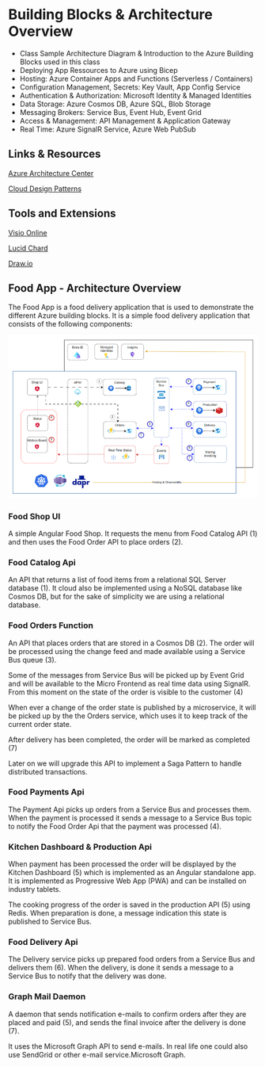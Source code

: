 # Building Blocks & Architecture Overview

- Class Sample Architecture Diagram & Introduction to the Azure Building Blocks used in this class
- Deploying App Ressources to Azure using Bicep
- Hosting: Azure Container Apps and Functions (Serverless / Containers)
- Configuration Management, Secrets: Key Vault, App Config Service
- Authentication & Authorization: Microsoft Identity & Managed Identities
- Data Storage: Azure Cosmos DB, Azure SQL, Blob Storage
- Messaging Brokers: Service Bus, Event Hub, Event Grid
- Access & Management: API Management & Application Gateway
- Real Time: Azure SignalR Service, Azure Web PubSub

## Links & Resources

[Azure Architecture Center](https://docs.microsoft.com/en-us/azure/architecture/browse/)

[Cloud Design Patterns](https://docs.microsoft.com/en-us/azure/architecture/patterns/)

## Tools and Extensions

[Visio Online](https://www.microsoft.com/de-de/microsoft-365/visio/flowchart-software)

[Lucid Chard](https://www.lucidchart.com/)

[Draw.io](https://www.diagrams.net/)

## Food App - Architecture Overview

The Food App is a food delivery application that is used to demonstrate the different Azure building blocks. It is a simple food delivery application that consists of the following components:

![food-app](_images/app.png)

### Food Shop UI

A simple Angular Food Shop. It requests the menu from Food Catalog API (1) and then uses the Food Order API to place orders (2).

### Food Catalog Api

An API that returns a list of food items from a relational SQL Server database (1). It cloud also be implemented using a NoSQL database like Cosmos DB, but for the sake of simplicity we are using a relational database.

### Food Orders Function

An API that places orders that are stored in a Cosmos DB (2). The order will be processed using the change feed and made available using a Service Bus queue (3). 

Some of the messages from Service Bus will be picked up by Event Grid and will be available to the Micro Frontend as real time data using SignalR. From this moment on the state of the order is visible to the customer (4)  

When ever a change of the order state is published by a microservice, it will be picked up by the the Orders service, which uses it to keep track of the current order state. 

After delivery has been completed, the order will be marked as completed (7)

Later on we will upgrade this API to implement a Saga Pattern to handle distributed transactions.

### Food Payments Api

The Payment Api picks up orders from a Service Bus and processes them. When the payment is processed it sends a message to a Service Bus topic to notify the Food Order Api that the payment was processed (4).

### Kitchen Dashboard & Production Api

When payment has been processed the order will be displayed by the Kitchen Dashboard (5) which is implemented as an Angular standalone app. It is implemented as Progressive Web App (PWA) and can be installed on industry tablets. 

The cooking progress of the order is saved in the production API (5) using Redis. When preparation is done, a message indication this state is published to Service Bus.

### Food Delivery Api

The Delivery service picks up prepared food orders from a Service Bus and delivers them (6). When the delivery, is done it sends a message to a Service Bus to notify that the delivery was done.

### Graph Mail Daemon

A daemon that sends notification e-mails to confirm orders after they are placed and paid (5), and sends the final invoice after the delivery is done (7). 

It uses the Microsoft Graph API to send e-mails. In real life one could also use SendGrid or other e-mail service.Microsoft Graph.